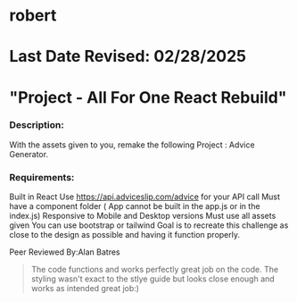 # robert
# Last Date Revised: 02/28/2025
# "Project - All For One React Rebuild"
### Description:
With the assets given to you, remake the following Project : Advice Generator.

### Requirements:
Built in React
Use https://api.adviceslip.com/advice for your API call
Must have a component folder ( App cannot be built in the app.js or in the index.js)
Responsive to Mobile and Desktop versions
Must use all assets given
You can use bootstrap or tailwind
Goal is to recreate this challenge as close to the design as possible and having it function properly.


Peer Reviewed By:Alan Batres
> The code functions and works perfectly great job on the code. The styling wasn't exact to the stlye guide but looks close enough and works as intended great job:)
